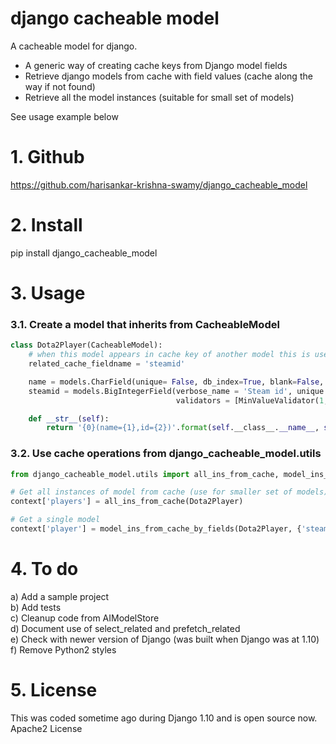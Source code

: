 # django cacheable model
A cacheable model for django.

* A generic way of creating cache keys from Django model fields
* Retrieve django models from cache with field values (cache along the way if not found)
* Retrieve all the model instances (suitable for small set of models)

See usage example below

# 1. Github
https://github.com/harisankar-krishna-swamy/django_cacheable_model

# 2. Install
pip install django_cacheable_model

# 3. Usage

### 3.1. Create a model that inherits from CacheableModel
```python
class Dota2Player(CacheableModel):
    # when this model appears in cache key of another model this is used
    related_cache_fieldname = 'steamid'

    name = models.CharField(unique= False, db_index=True, blank=False, max_length = 30, verbose_name= 'Player name')
    steamid = models.BigIntegerField(verbose_name = 'Steam id', unique = True, blank = False, db_index = True,
                                     validators = [MinValueValidator(1, 'Steamid for player must be greater than 0'),])

    def __str__(self):
        return '{0}(name={1},id={2})'.format(self.__class__.__name__, self.name, self.steamid).replace(' ', '_')
```

### 3.2. Use cache operations from django_cacheable_model.utils
```python
from django_cacheable_model.utils import all_ins_from_cache, model_ins_from_cache_by_fields

# Get all instances of model from cache (use for smaller set of models)
context['players'] = all_ins_from_cache(Dota2Player)

# Get a single model
context['player'] = model_ins_from_cache_by_fields(Dota2Player, {'steamid': steamid})[-1]
```

# 4. To do
a) Add a sample project  
b) Add tests  
c) Cleanup code from AIModelStore  
d) Document use of select_related and prefetch_related  
e) Check with newer version of Django (was built when Django was at 1.10)
f) Remove Python2 styles


# 5. License
This was coded sometime ago during Django 1.10 and is open source now.
Apache2 License
